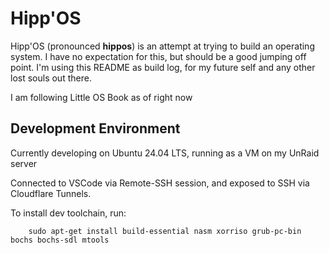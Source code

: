 # Hipp'OS

Hipp'OS (pronounced **hippos**) is an attempt at trying to build an operating system. I have no expectation for this, but should be a good jumping off point. I'm using this README as build log, for my future self and any other lost souls out there. 

I am following Little OS Book as of right now

## Development Environment
Currently developing on Ubuntu 24.04 LTS, running as a VM on my UnRaid server

Connected to VSCode via Remote-SSH session, and exposed to SSH via Cloudflare Tunnels.

To install dev toolchain, run:

```
    sudo apt-get install build-essential nasm xorriso grub-pc-bin bochs bochs-sdl mtools
```